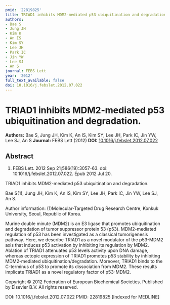 ```yaml
---
pmid: '22819825'
title: TRIAD1 inhibits MDM2-mediated p53 ubiquitination and degradation.
authors:
- Bae S
- Jung JH
- Kim K
- An IS
- Kim SY
- Lee JH
- Park IC
- Jin YW
- Lee SJ
- An S
journal: FEBS Lett
year: '2012'
full_text_available: false
doi: 10.1016/j.febslet.2012.07.022
---
```


# TRIAD1 inhibits MDM2-mediated p53 ubiquitination and degradation.
**Authors:** Bae S, Jung JH, Kim K, An IS, Kim SY, Lee JH, Park IC, Jin YW, Lee SJ, An S
**Journal:** FEBS Lett (2012)
**DOI:** [10.1016/j.febslet.2012.07.022](https://doi.org/10.1016/j.febslet.2012.07.022)

## Abstract

1. FEBS Lett. 2012 Sep 21;586(19):3057-63. doi: 10.1016/j.febslet.2012.07.022.
Epub  2012 Jul 20.

TRIAD1 inhibits MDM2-mediated p53 ubiquitination and degradation.

Bae S(1), Jung JH, Kim K, An IS, Kim SY, Lee JH, Park IC, Jin YW, Lee SJ, An S.

Author information:
(1)Molecular-Targeted Drug Research Centre, Konkuk University, Seoul, Republic 
of Korea.

Murine double minute (MDM2) is an E3 ligase that promotes ubiquitination and 
degradation of tumor suppressor protein 53 (p53). MDM2-mediated regulation of 
p53 has been investigated as a classical tumorigenesis pathway. Here, we 
describe TRIAD1 as a novel modulator of the p53-MDM2 axis that induces p53 
activation by inhibiting its regulation by MDM2. Ablation of TRIAD1 attenuates 
p53 levels activity upon DNA damage, whereas ectopic expression of TRIAD1 
promotes p53 stability by inhibiting MDM2-mediated ubiquitination/degradation. 
Moreover, TRIAD1 binds to the C-terminus of p53 to promote its dissociation from 
MDM2. These results implicate TRIAD1 as a novel regulatory factor of p53-MDM2.

Copyright © 2012 Federation of European Biochemical Societies. Published by 
Elsevier B.V. All rights reserved.

DOI: 10.1016/j.febslet.2012.07.022
PMID: 22819825 [Indexed for MEDLINE]

